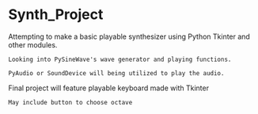 # Synth_Project
Attempting to make a basic playable synthesizer using Python Tkinter and other modules.

    Looking into PySineWave's wave generator and playing functions.
  
    PyAudio or SoundDevice will being utilized to play the audio.

Final project will feature playable keyboard made with Tkinter

    May include button to choose octave
